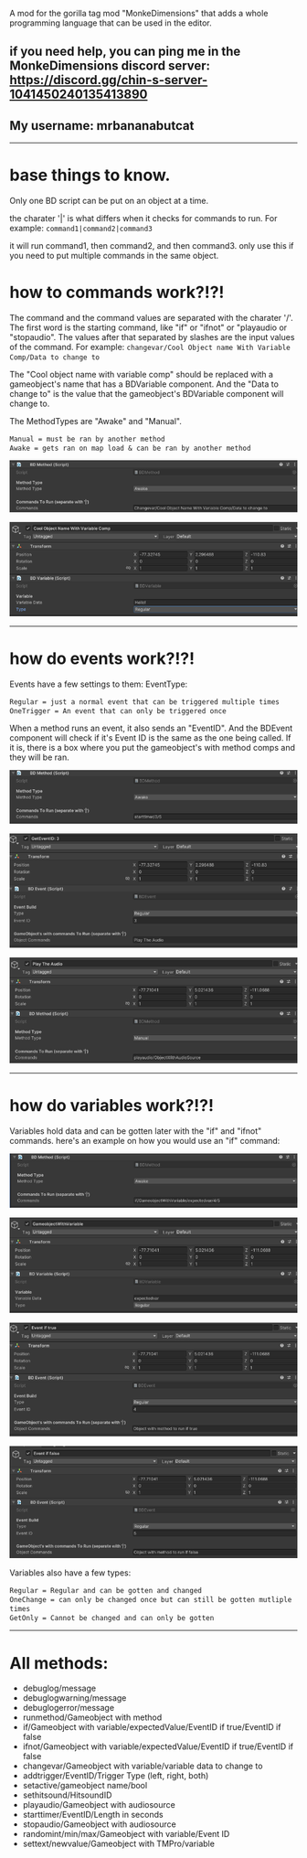 A mod for the gorilla tag mod "MonkeDimensions" that adds a whole programming language that can be used in the editor.
## if you need help, you can ping me in the MonkeDimensions discord server: https://discord.gg/chin-s-server-1041450240135413890
## My username: mrbananabutcat

--------------------------------------------------------------------------------------------------------------

# base things to know.
Only one BD script can be put on an object at a time.

the charater '|' is what differs when it checks for commands to run. For example:
`command1|command2|command3`

it will run command1, then command2, and then command3.
only use this if you need to put multiple commands in the same object.

# how to commands work?!?! 
The command and the command values are separated with the charater '/'. The first word is the starting command, like "if" or "ifnot" or "playaudio or "stopaudio". The values after that separated by slashes are the input values of the command. For example: `changevar/Cool Object name With Variable Comp/Data to change to` 

The "Cool object name with variable comp" should be replaced with a gameobject's name that has a BDVariable component. And the "Data to change to" is the value that the gameobject's BDVariable component will change to.

The MethodTypes are "Awake" and "Manual".
```
Manual = must be ran by another method
Awake = gets ran on map load & can be ran by another method
```

![method](https://github.com/MrBanana01/BetterDimensions/blob/master/Documentation%20Images/Screenshot%202024-05-31%20150716.png?raw=true)

![variable](https://github.com/MrBanana01/BetterDimensions/blob/master/Documentation%20Images/Screenshot%202024-05-31%20150706.png?raw=true)

----------------------------------------------------------------------------------------------------

# how do events work?!?!
Events have a few settings to them:
EventType:
```
Regular = just a normal event that can be triggered multiple times
OneTrigger = An event that can only be triggered once
```
When a method runs an event, it also sends an "EventID". And the BDEvent component will check if it's Event ID is the same as the one being called. If it is, there is a box where you put the gameobject's with method comps and they will be ran.

![starttimer](https://github.com/MrBanana01/BetterDimensions/blob/master/Documentation%20Images/Screenshot%202024-05-31%20151939.png?raw=true)

![next](https://github.com/MrBanana01/BetterDimensions/blob/master/Documentation%20Images/Screenshot%202024-05-31%20151950.png?raw=true)

![runmethod](https://github.com/MrBanana01/BetterDimensions/blob/master/Documentation%20Images/Screenshot%202024-05-31%20152000.png?raw=true)

---------------------------------------------------------------------------------------------------------

# how do variables work?!?!
Variables hold data and can be gotten later with the "if" and "ifnot" commands.
here's an example on how you would use an "if" command:

![if](https://github.com/MrBanana01/BetterDimensions/blob/master/Documentation%20Images/Screenshot%202024-05-31%20152804.png?raw=true)

![var](https://github.com/MrBanana01/BetterDimensions/blob/master/Documentation%20Images/Screenshot%202024-05-31%20152814.png?raw=true)

![true](https://github.com/MrBanana01/BetterDimensions/blob/master/Documentation%20Images/Screenshot%202024-05-31%20152823.png?raw=true)

![false](https://github.com/MrBanana01/BetterDimensions/blob/master/Documentation%20Images/Screenshot%202024-05-31%20152831.png?raw=true)

Variables also have a few types:
```
Regular = Regular and can be gotten and changed
OneChange = can only be changed once but can still be gotten mutliple times
GetOnly = Cannot be changed and can only be gotten
```

---------------------------------------------------------------------------------------------------------------

# All methods:
- debuglog/message
- debuglogwarning/message
- debuglogerror/message
- runmethod/Gameobject with method
- if/Gameobject with variable/expectedValue/EventID if true/EventID if false
- ifnot/Gameobject with variable/expectedValue/EventID if true/EventID if false
- changevar/Gameobject with variable/variable data to change to
- addtrigger/EventID/Trigger Type (left, right, both)
- setactive/gameobject name/bool
- sethitsound/HitsoundID
- playaudio/Gameobject with audiosource
- starttimer/EventID/Length in seconds
- stopaudio/Gameobject with audiosource
- randomint/min/max/Gameobject with variable/Event ID
- settext/newvalue/Gameobject with TMPro/variable

